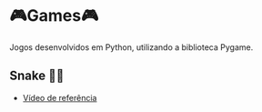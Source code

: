 # 🎮Games🎮


Jogos desenvolvidos em Python, utilizando a biblioteca Pygame.




## Snake 🐍🍎
- [Vídeo de referência]([https://medium.com/@giu.drawer/criando-um-arquivo-readme-para-o-seu-projeto-afd66ce1af40](https://www.youtube.com/watch?v=aYoNXMLyJfI))
